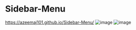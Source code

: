 # Sidebar-Menu
https://azeemaj101.github.io/Sidebar-Menu/
![image](https://user-images.githubusercontent.com/61928905/144611877-25d42a4c-b130-44b1-8c65-884d0cf5f7d8.png)
![image](https://user-images.githubusercontent.com/61928905/144611890-78b0ee27-bf39-48b4-b67b-cfd25e318445.png)
